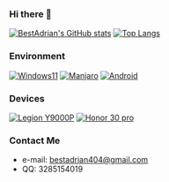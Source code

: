 ### Hi there 👋
[![BestAdrian's GitHub stats](https://github-readme-stats-bestadrian.vercel.app/api?username=bestadrian)](https://github.com/BestAdrian/github-readme-stats-1)
[![Top Langs](https://github-readme-stats-bestadrian.vercel.app/api/top-langs/?username=bestadrian&layout=compact)](https://github.com/BestAdrian/github-readme-stats-1)

### Environment
[![Windows11](https://img.shields.io/badge/Windows-00BBFF?style=flat-square&logo=Windows&logoColor=FFFFFF&labelColor=00BBFF)](https://www.microsoft.com/windows11)
[![Manjaro](https://img.shields.io/badge/Manjaro-42BFA4?style=flat-square&logo=Manjaro&logoColor=FFFFFF&labelColor=42BFA4)](https://www.manjaro.org)
[![Android](https://img.shields.io/badge/Android-00C000?style=flat-square&logo=android&logoColor=FFFFFF&labelColor=00C000)](https://www.android.com/android-12/)

### Devices
[![Legion Y9000P](https://img.shields.io/badge/Legion%20Y9000P-00BBFF?style=flat-square&logo=lenovo&logoColor=FFFFFF&labelColor=00BBFF)](https://activity.lenovo.com.cn/xiaofei/zjz/hdy.html)
[![Honor 30 pro](https://img.shields.io/badge/Honor%2030%20Pro-E31D2B?style=flat-square&logo=huawei&logoColor=FFFFFF&labelColor=E31D2B)](https://hihonor.com)
### Contact Me
- e-mail: bestadrian404@gmail.com
- QQ: 3285154019
